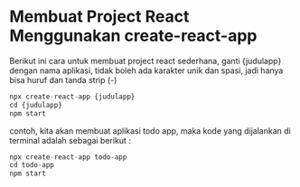 # Membuat Project React Menggunakan create-react-app

Berikut ini cara untuk membuat project react sederhana, ganti {judulapp} dengan nama aplikasi, tidak boleh ada karakter unik dan spasi, jadi hanya bisa huruf dan tanda strip (-)

```javascript
npx create-react-app {judulapp}
cd {judulapp}
npm start
```

contoh, kita akan membuat aplikasi todo app, maka kode yang dijalankan di terminal adalah sebagai berikut :

```javascript
npx create-react-app todo-app
cd todo-app
npm start
```
